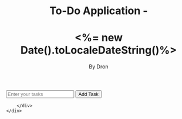 <!DOCTYPE html>
<html lang="en">
<head>
    <meta charset="UTF-8">
    <meta http-equiv="X-UA-Compatible" content="IE=edge">
    <meta name="viewport" content="width=device-width, initial-scale=1.0">
    <title>To-Do App</title>
</head>
<link rel="stylesheet" href="./static/index.css">
<body>
    <header>
        <div class="left-header">
            <h1>To-Do Application - </h1>
            <h1><%= new Date().toLocaleDateString()%></h1>
        </div>
        <div class="right-header">
            <p> By Dron </p>
        </div>
    </header>
    <div class = "container">
        <div class = "input-group">
            <input type="text" id = "taskName" placeholder="Enter your tasks" />
            <button id = "addButton">Add Task</button>
        </div>
        <div class="output_container">

        </div>
    </div>
</body>
<script type="text/javascript" src="./static/index.js">
   
</script>
</html>
